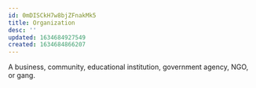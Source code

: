 ```yaml
---
id: 0mDISCkH7w8bjZFnakMk5
title: Organization
desc: ''
updated: 1634684927549
created: 1634684866207
---
```



A business, community, educational institution, government agency, NGO, or gang.
